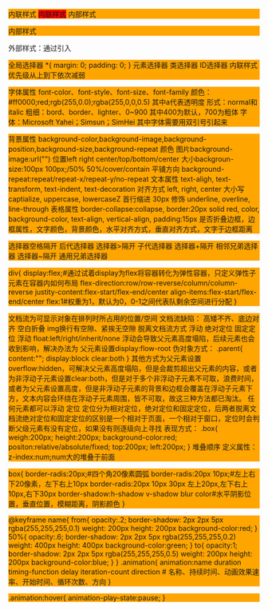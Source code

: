 <!-- 本章主要介绍了CSS引入方法、选择器、属性、关系选择器、弹性盒子模型、文档流及处理方法、CSS新特性和动画，除此之外雪碧图也为本章内容 -->
内联样式
<a style="background:red;font-size=24px">内联样式</a>
内部样式
<html>
	<head>
		<style>
			p{
				background:orange;
				font-size:red
			}
		</style>
	</head>
	<body>
		<p>内部样式</p>
	</body>
</html>
外部样式：通过<link rel="stylesheet" type="text/css" href="***.css">引入

全局选择器
*{
   margin: 0;
   padding: 0;
 }
元素选择器
类选择器
ID选择器
内联样式
优先级从上到下依次减弱

字体属性
	font-color、font-style、font-size、font-family
	颜色：#ff0000;red;rgb(255,0.0);rgba(255,0,0,0.5)
		其中a代表透明度
	形式：normal和italic
	粗细：bord、border、lighter、0~900
		其中400为默认，700为粗体
	字体：Microsoft Yahei；Simsun；SimHei
		其中字体需要用双引号引起来

背景属性
	background-color,background-image,background-position,background-size,background-repeat
	颜色
	图片background-image:url("")
	位置left right center/top/bottom/center
	大小backgroun-size:100px 100px;/50% 50%/cover/contain
	平铺方向 background-repeat:repeat/repeat-x/repeat-y/no-repeat
文本属性
	text-aligh, text-transform, text-indent, text-decoration
	对齐方式 left, right, center
	大小写 captialize, uppercase, lowercaseZ
	首行缩进 30px
	修饰 underline, overline, line-through
表格属性
	border-collapse:collapse, border:20px solid red, color, background-color, text-align, vertical-align, padding:15px
	是否折叠边框，边框属性，文字颜色，背景颜色，水平对齐方式，垂直对齐方式，文字于边框距离

选择器空格隔开 后代选择器
选择器>隔开 子代选择器
选择器+隔开 相邻兄弟选择器
选择器~隔开 通用兄弟选择器

div{
	display:flex;#通过试着display为flex将容器转化为弹性容器，只定义弹性子元素在容器内如何布局
	flex-direction:row/row-reverse/column/column-reverse
	justity-content:flex-start/flex-end/center
	align-items:flex-start/flex-end/center
	flex:1#权重为1，默认为0，0-1之间代表队剩余空间进行分配
}

文档流为可显示对象在排列时所占用的位置/空间
文档流缺陷：
	高矮不齐、底边对齐
	空白折叠
	img换行有空隙、紧挨无空隙
脱离文档流方式
	浮动
	绝对定位
	固定定位
浮动
	float:left/right/inherit/none
	浮动会导致父元素高度塌陷，后续元素也会收到影响，解决办法为
		父元素设置display:flow-root
		伪对象方式：
			.parent{
				content:"";
				display:block
				clear:both
				}
		其他方式为父元素设置overflow:hidden，可解决父元素高度塌陷，但是会裁剪超出父元素的内容，或者为非浮动子元素设置clear:both，但是对于多个非浮动子元素不可取，浪费时间，或者为父元素设置高度，但是非浮动子元素的背景和边框会覆盖在浮动子元素下方，文本内容会环绕在浮动子元素周围，皆不可取，故这三种方法都已淘汰。
	任何元素都可以浮动
定位
	定位分为相对定位，绝对定位和固定定位，后两者脱离文档流绝对定位和固定定位的区别是一个相对于页面，一个相对于窗口，定位时会判断父级元素有没有定位，如果没有则逐级向上寻找
	表现方式：
		.box{
			weigh:200px;
			height:200px;
			background-color:red;
			positon:relative/absolute/fixed;
			top:200px;
			left:200px;
			}
堆叠顺序
	定义属性：z-index:num;num大的堆叠于前面

box{
	border-radis:20px;#四个角20像素圆弧
	border-radis:20px 10px;#左上右下20像素，左下右上10px
	border-radis:20px 10px 30px 左上20px,左下右上10px,右下30px
	border-shadow:h-shadow v-shadow blur color#水平阴影位置，垂直位置，模糊距离，阴影颜色
	}

@keyframe name{
	from{
		opacity:.2;
		border-shadow: 2px 2px 5px rgba(255,255,255,0.1)
		weight: 200px
		height: 200px
		background-color:red;
		}
	50%{
		opacity:.6;
		border-shadow: 2px 2px 5px rgba(255,255,255,0.2)
		weight: 400px
		height: 400px
		background-color:green;
		}
	to{
		opacity:1;
		border-shadow: 2px 2px 5px rgba(255,255,255,0.5)
		weight: 200px
		height: 200px
		background-color:blue;
		}
	}
.animation{
	animation:name duration timing-function delay iteration-count direction
	# 名称、持续时间、动画效果速率、开始时间、循环次数、方向 
	}
	
.animation:hover{
	animation-play-state:pause;
	}